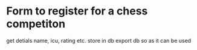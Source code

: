 # Form to register for a chess competiton
get detials name, icu, rating etc. store in db
export db so as it can be used
